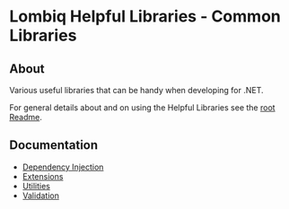 # Lombiq Helpful Libraries - Common Libraries



## About

Various useful libraries that can be handy when developing for .NET.

For general details about and on using the Helpful Libraries see the [root Readme](../Readme.md).


## Documentation

- [Dependency Injection](Docs/DependencyInjection.md)
- [Extensions](Docs/Extensions.md)
- [Utilities](Docs/Utilities.md)
- [Validation](Docs/Validation.md)
